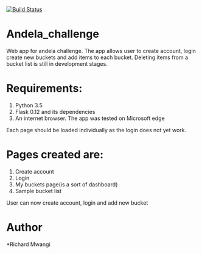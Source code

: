 [![Build Status](https://travis-ci.org/RichardMM/Andela_challenge.svg?branch=master)](https://travis-ci.org/RichardMM/Andela_challenge)
# Andela_challenge
Web app for andela challenge. The app allows user to create account, login create new buckets and add items to each bucket. Deleting items from a bucket list is still in development stages.

# Requirements:
1. Python 3.5 
2. Flask 0.12 and its dependencies
3. An internet browser. The app was tested on Microsoft edge

Each page should be loaded individually as the login does not yet work.

# Pages created are:
  1. Create account
  2. Login
  3. My buckets page(is a sort of dashboard) 
  4. Sample bucket list 
  
User can now create account, login and add new bucket

# Author
*Richard Mwangi

